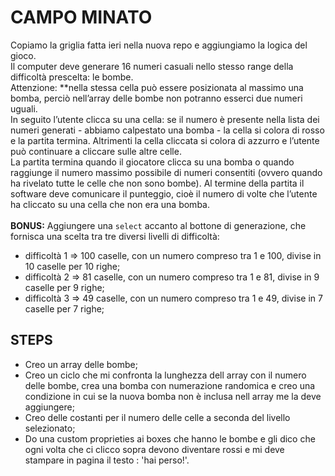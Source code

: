 CAMPO MINATO
=====

Copiamo la griglia fatta ieri nella nuova repo e aggiungiamo la logica del gioco.<br>
Il computer deve generare 16 numeri casuali nello stesso range della difficoltà prescelta: le bombe. <br> Attenzione: **nella stessa cella può essere posizionata al massimo una bomba, perciò nell’array delle bombe non potranno esserci due numeri uguali. <br>
In seguito l’utente clicca su una cella: se il numero è presente nella lista dei numeri generati - abbiamo calpestato una bomba - la cella si colora di rosso e la partita termina. Altrimenti la cella cliccata si colora di azzurro e l’utente può continuare a cliccare sulle altre celle. <br>
La partita termina quando il giocatore clicca su una bomba o quando raggiunge il numero massimo possibile di numeri consentiti (ovvero quando ha rivelato tutte le celle che non sono bombe).
Al termine della partita il software deve comunicare il punteggio, cioè il numero di volte che l’utente ha cliccato su una cella che non era una bomba. <br>
<br>
**BONUS:**
Aggiungere una `select` accanto al bottone di generazione, che fornisca una scelta tra tre diversi livelli di difficoltà:
- difficoltà 1 ⇒ 100 caselle, con un numero compreso tra 1 e 100, divise in 10 caselle per 10 righe;
- difficoltà 2 ⇒ 81 caselle, con un numero compreso tra 1 e 81, divise in 9 caselle per 9 righe;
- difficoltà 3 ⇒ 49 caselle, con un numero compreso tra 1 e 49, divise in 7 caselle per 7 righe;

## STEPS

- Creo un array delle bombe;
- Creo un ciclo che mi confronta la lunghezza dell array con il numero delle bombe, crea una bomba con numerazione randomica e creo una condizione in cui se la nuova bomba non è inclusa nell array me la deve aggiungere;
- Creo delle costanti per il numero delle celle a seconda del livello selezionato;
- Do una custom proprieties ai boxes che hanno le bombe e gli dico che ogni volta che ci clicco sopra devono diventare rossi e mi deve stampare in pagina il testo : 'hai perso!'.